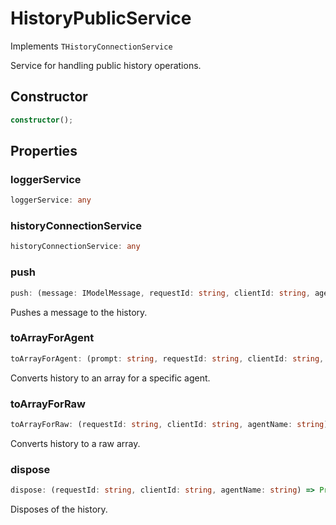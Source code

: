 # HistoryPublicService

Implements `THistoryConnectionService`

Service for handling public history operations.

## Constructor

```ts
constructor();
```

## Properties

### loggerService

```ts
loggerService: any
```

### historyConnectionService

```ts
historyConnectionService: any
```

### push

```ts
push: (message: IModelMessage, requestId: string, clientId: string, agentName: string) => Promise<void>
```

Pushes a message to the history.

### toArrayForAgent

```ts
toArrayForAgent: (prompt: string, requestId: string, clientId: string, agentName: string) => Promise<IModelMessage[]>
```

Converts history to an array for a specific agent.

### toArrayForRaw

```ts
toArrayForRaw: (requestId: string, clientId: string, agentName: string) => Promise<IModelMessage[]>
```

Converts history to a raw array.

### dispose

```ts
dispose: (requestId: string, clientId: string, agentName: string) => Promise<void>
```

Disposes of the history.
